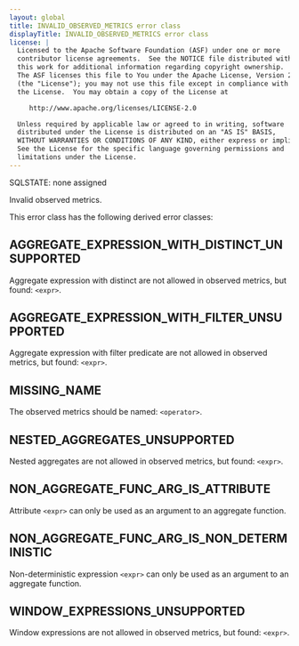 ```yaml
---
layout: global
title: INVALID_OBSERVED_METRICS error class
displayTitle: INVALID_OBSERVED_METRICS error class
license: |
  Licensed to the Apache Software Foundation (ASF) under one or more
  contributor license agreements.  See the NOTICE file distributed with
  this work for additional information regarding copyright ownership.
  The ASF licenses this file to You under the Apache License, Version 2.0
  (the "License"); you may not use this file except in compliance with
  the License.  You may obtain a copy of the License at

     http://www.apache.org/licenses/LICENSE-2.0

  Unless required by applicable law or agreed to in writing, software
  distributed under the License is distributed on an "AS IS" BASIS,
  WITHOUT WARRANTIES OR CONDITIONS OF ANY KIND, either express or implied.
  See the License for the specific language governing permissions and
  limitations under the License.
---
```


SQLSTATE: none assigned

Invalid observed metrics.

This error class has the following derived error classes:

## AGGREGATE_EXPRESSION_WITH_DISTINCT_UNSUPPORTED

Aggregate expression with distinct are not allowed in observed metrics, but found: `<expr>`.

## AGGREGATE_EXPRESSION_WITH_FILTER_UNSUPPORTED

Aggregate expression with filter predicate are not allowed in observed metrics, but found: `<expr>`.

## MISSING_NAME

The observed metrics should be named: `<operator>`.

## NESTED_AGGREGATES_UNSUPPORTED

Nested aggregates are not allowed in observed metrics, but found: `<expr>`.

## NON_AGGREGATE_FUNC_ARG_IS_ATTRIBUTE

Attribute `<expr>` can only be used as an argument to an aggregate function.

## NON_AGGREGATE_FUNC_ARG_IS_NON_DETERMINISTIC

Non-deterministic expression `<expr>` can only be used as an argument to an aggregate function.

## WINDOW_EXPRESSIONS_UNSUPPORTED

Window expressions are not allowed in observed metrics, but found: `<expr>`.


